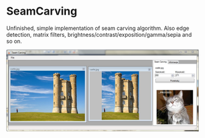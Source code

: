 SeamCarving
===========

Unfinished, simple implementation of seam carving algorithm.
Also edge detection, matrix filters, brightness/contrast/exposition/gamma/sepia and so on.

![Screenshot](1.jpg)
